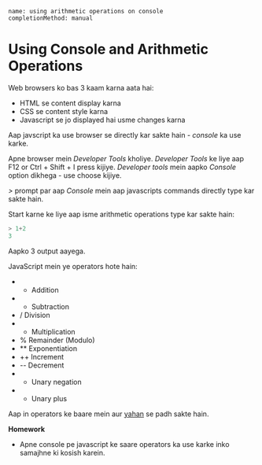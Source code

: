 ```ngMeta
name: using arithmetic operations on console
completionMethod: manual
```


# Using Console and Arithmetic Operations

Web browsers ko bas 3 kaam karna aata hai:
* HTML se content display karna
* CSS se content style karna
* Javascript se jo displayed hai usme changes karna

Aap javscript ka use browser se directly kar sakte hain - *console* ka use karke.

Apne browser mein *Developer Tools* kholiye. *Developer Tools* ke liye aap F12 or Ctrl + Shift + I press kijiye. *Developer tools* mein aapko *Console* option dikhega - use choose kijiye.

*>* prompt par aap *Console* mein aap javascripts commands directly type kar sakte hain.

Start karne ke liye aap isme arithmetic operations type kar sakte hain:


```javascript
> 1+2
3

```

Aapko 3 output aayega.

JavaScript mein ye operators hote hain:

* + Addition
* - Subtraction
* / Division
* * Multiplication
* % Remainder (Modulo)
* ** Exponentiation
* ++ Increment
* -- Decrement
* - Unary negation
* - Unary plus

Aap in operators ke baare mein aur [yahan](https://developer.mozilla.org/en-US/docs/Web/JavaScript/Reference/Operators/Arithmetic_Operators) se padh sakte hain.

**Homework**

* Apne console pe javascript ke saare operators ka use karke inko samajhne ki kosish karein.
